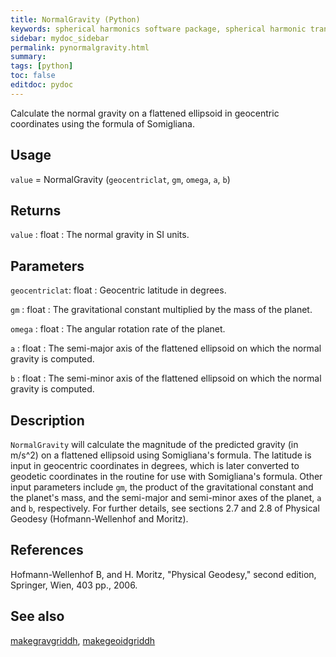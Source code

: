 ```yaml
---
title: NormalGravity (Python)
keywords: spherical harmonics software package, spherical harmonic transform, legendre functions, multitaper spectral analysis, fortran, Python, gravity, magnetic field
sidebar: mydoc_sidebar
permalink: pynormalgravity.html
summary:
tags: [python]
toc: false
editdoc: pydoc
---
```


Calculate the normal gravity on a flattened ellipsoid in geocentric coordinates using the formula of Somigliana.

## Usage

`value` = NormalGravity (`geocentriclat`, `gm`, `omega`, `a`, `b`)

## Returns

`value` : float
:   The normal gravity in SI units.

## Parameters

`geocentriclat`: float 
:   Geocentric latitude in degrees.

`gm` : float
:   The gravitational constant multiplied by the mass of the planet.

`omega` : float
:   The angular rotation rate of the planet.

`a` : float
:   The semi-major axis of the flattened ellipsoid on which the normal gravity is computed.

`b` : float
:   The semi-minor axis of the flattened ellipsoid on which the normal gravity is computed.

## Description

`NormalGravity` will calculate the magnitude of the predicted gravity (in m/s^2) on a flattened ellipsoid using Somigliana's formula. The latitude is input in geocentric coordinates in degrees, which is later converted to geodetic coordinates in the routine for use with Somigliana's formula. Other input parameters include `gm`, the product of the gravitational constant and the planet's mass, and the semi-major and semi-minor axes of the planet, `a` and `b`, respectively. For further details, see sections 2.7 and 2.8 of Physical Geodesy (Hofmann-Wellenhof and Moritz).

## References

Hofmann-Wellenhof B, and H. Moritz, "Physical Geodesy," second edition, Springer, Wien, 403 pp., 2006.

## See also

[makegravgriddh](pymakegravgriddh.html), [makegeoidgriddh](pymakegeoidgriddh.html)
